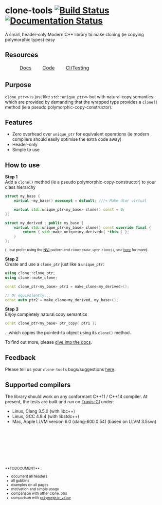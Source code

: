 # clone-tools [![Build Status](https://travis-ci.org/tonyelewis/clone-tools.svg?branch=master)](https://travis-ci.org/tonyelewis/clone-tools) [![Documentation Status](https://readthedocs.org/projects/clone-tools/badge/?version=latest)](http://clone-tools.readthedocs.io/en/latest/?badge=latest)

A small, header-only Modern C++ library to make cloning (ie copying polymorphic types) easy

Resources
-------

<table class="front-links-table" style="border-collapse: separate; border-spacing: 20px 0; margin-left: 20px;">
<tbody>
<tr>
<td align="left"><a href="http://clone-tools.readthedocs.io/en/latest/" title="The CATH Tools user documentation at Read the Docs"> Docs       </a> </td>
<td align="left"><a href="https://github.com/tonyelewis/clone-tools"    title="The clone-tools GitHub respository"                > Code       </a> </td>
<td align="left"><a href="https://travis-ci.org/tonyelewis/clone-tools" title="The clone-tools Travis-CI builds"                  > CI/Testing </a> </td>
</tr>
</tbody>
</table>

Purpose
-------

`clone_ptr<>` is just like `std::unique_ptr<>` but with natural copy semantics which are provided by demanding that the wrapped type provides a `clone()` method (ie a pseudo polymorphic-copy-constructor).

Features
--------

 * Zero overhead over `unique_ptr` for equivalent operations (ie modern compilers should easily optimise the extra code away)
 * Header-only
 * Simple to use

How to use
----------

**Step 1** <br>
Add a `clone()` method (ie a pseudo polymorphic-copy-constructor) to your class hierarchy

~~~~~cpp
struct my_base {
	virtual ~my_base() noexcept = default; ///< Make dtor virtual

	virtual std::unique_ptr<my_base> clone() const = 0;
};

struct my_derived : public my_base {
	virtual std::unique_ptr<my_base> clone() const override final {
		return { std::make_unique<my_derived>( *this ) };
	}
};
~~~~~

<sup>(...but prefer using the [NVI](https://en.wikipedia.org/wiki/Non-virtual_interface_pattern) pattern and `clone::make_uptr_clone()`, see [here](http://clone-tools.readthedocs.io/en/latest/reference/utility/) for more).</sup>

**Step 2** <br>
Create and use a `clone_ptr` just like a `unique_ptr`:

~~~~~cpp
using clone::clone_ptr;
using clone::make_clone;

const clone_ptr<my_base> ptr1 = make_clone<my_derived>();

// Or equivalently...
const auto ptr2 = make_clone<my_derived, my_base>();
~~~~~

**Step 3** <br>
Enjoy completely natural copy semantics

~~~~~cpp
const clone_ptr<my_base> ptr_copy{ ptr1 };
~~~~~

...which copies the pointed-to object using its `clone()` method.

To find out more, please [dive into the docs](http://clone-tools.readthedocs.io/en/latest/reference/clone_ptr/).

Feedback
--------

Please tell us your `clone-tools` bugs/suggestions [here](https://github.com/tonyelewis/clone-tools/issues/new).

Supported compilers
-------------------

The library should work on any conformant C++11 / C++14 compiler. At present, the tests are built and run on [Travis-CI](https://travis-ci.org/tonyelewis/clone-tools "The clone-tools Travis-CI builds") under:

 * Linux, Clang 3.5.0 (with libc++)
 * Linux, GCC 4.8.4 (with libstdc++)
 * Mac, Apple LLVM version 6.0 (clang-600.0.54) (based on LLVM 3.5svn)

&nbsp;

&nbsp;

&nbsp;

&nbsp;

<small>
**TODOCUMENT** :

 * document all headers
 * all gubbins
 * examples on all pages
 * motivation and simple usage
 * comparison with other clone_ptrs
 * comparison with [`polymorphic_value`](https://github.com/jbcoe/polymorphic_value)
</small>